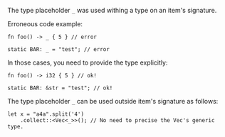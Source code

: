 The type placeholder `_` was used withing a type on an item's signature.

Erroneous code example:

```compile_fail,E0121
fn foo() -> _ { 5 } // error

static BAR: _ = "test"; // error
```

In those cases, you need to provide the type explicitly:

```
fn foo() -> i32 { 5 } // ok!

static BAR: &str = "test"; // ok!
```

The type placeholder `_` can be used outside item's signature as follows:

```
let x = "a4a".split('4')
    .collect::<Vec<_>>(); // No need to precise the Vec's generic type.
```
